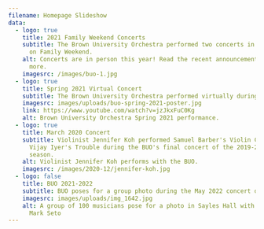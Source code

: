 ```yaml
---
filename: Homepage Slideshow
data:
  - logo: true
    title: 2021 Family Weekend Concerts
    subtitle: The Brown University Orchestra performed two concerts in Sayles Hall
      on Family Weekend.
    alt: Concerts are in person this year! Read the recent announcement to learn
      more.
    imagesrc: /images/buo-1.jpg
  - logo: true
    title: Spring 2021 Virtual Concert
    subtitle: The Brown University Orchestra performed virtually during Spring 2021.
    imagesrc: images/uploads/buo-spring-2021-poster.jpg
    link: https://www.youtube.com/watch?v=jzJkxFuC0Kg
    alt: Brown University Orchestra Spring 2021 performance.
  - logo: true
    title: March 2020 Concert
    subtitle: Violinist Jennifer Koh performed Samuel Barber's Violin Concerto and
      Vijay Iyer's Trouble during the BUO's final concert of the 2019-2020
      season.
    alt: Violinist Jennifer Koh performs with the BUO.
    imagesrc: /images/2020-12/jennifer-koh.jpg
  - logo: false
    title: BUO 2021-2022
    subtitle: BUO poses for a group photo during the May 2022 concert dress rehearsal.
    imagesrc: images/uploads/img_1642.jpg
    alt: A group of 100 musicians pose for a photo in Sayles Hall with conductor
      Mark Seto
---
```

